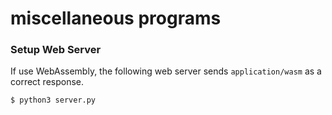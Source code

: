 miscellaneous programs
======

### Setup Web Server

If use WebAssembly, the following web server sends `application/wasm` as a correct response.

```bash
$ python3 server.py
```
